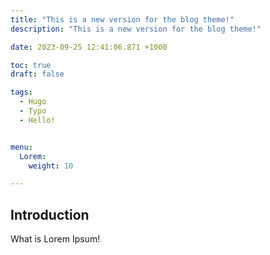 ```yaml
---
title: "This is a new version for the blog theme!"
description: "This is a new version for the blog theme!"

date: 2023-09-25 12:41:06.871 +1000

toc: true
draft: false

tags:
  - Hugo
  - Typo
  - Hello!


menu:
  Lorem:
    weight: 10

---
```


## Introduction

What is Lorem Ipsum!